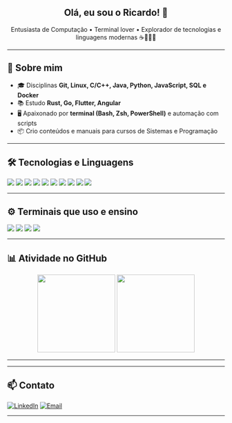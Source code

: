 <h2 align="center">Olá, eu sou o Ricardo! 👋</h2>

<p align="center">
  Entusiasta de Computação • Terminal lover • Explorador de tecnologias e linguagens modernas ☕🐍🦀🐳
</p>

---

## 🚀 Sobre mim

- 🎓 Disciplinas **Git, Linux, C/C++, Java, Python, JavaScript, SQL e Docker**
- 📚 Estudo **Rust, Go, Flutter, Angular**
- 🖥️ Apaixonado por **terminal (Bash, Zsh, PowerShell)** e automação com scripts
- 📦 Crio conteúdos e manuais para cursos de Sistemas e Programação

---

## 🛠️ Tecnologias e Linguagens

<p>
  <img src="https://img.shields.io/badge/C-00599C?style=flat&logo=c&logoColor=white"/>
  <img src="https://img.shields.io/badge/C++-00599C?style=flat&logo=c%2B%2B&logoColor=white"/>
  <img src="https://img.shields.io/badge/Java-007396?style=flat&logo=java&logoColor=white"/>
  <img src="https://img.shields.io/badge/Python-3776AB?style=flat&logo=python&logoColor=white"/>
  <img src="https://img.shields.io/badge/JavaScript-F7DF1E?style=flat&logo=javascript&logoColor=black"/>
  <img src="https://img.shields.io/badge/SQL-336791?style=flat&logo=postgresql&logoColor=white"/>
  <img src="https://img.shields.io/badge/Linux-FCC624?style=flat&logo=linux&logoColor=black"/>
  <img src="https://img.shields.io/badge/Docker-2496ED?style=flat&logo=docker&logoColor=white"/>
  <img src="https://img.shields.io/badge/Rust-000000?style=flat&logo=rust&logoColor=white"/>
  <img src="https://img.shields.io/badge/Go-00ADD8?style=flat&logo=go&logoColor=white"/>
</p>

---

## ⚙️ Terminais que uso e ensino

<p>
  <img src="https://img.shields.io/badge/Bash-4EAA25?style=flat&logo=gnu-bash&logoColor=white"/>
  <img src="https://img.shields.io/badge/Zsh-89e051?style=flat&logo=terminal&logoColor=white"/>
  <img src="https://img.shields.io/badge/PowerShell-5391FE?style=flat&logo=powershell&logoColor=white"/>
  <img src="https://img.shields.io/badge/WSL2-blue?style=flat&logo=windows-terminal&logoColor=white"/>
</p>

---

## 📊 Atividade no GitHub

<div align="center">
  <img src="https://github-readme-stats.vercel.app/api?username=ricardotecpro&show_icons=true&theme=github_dark&count_private=true" height="180em"/>
  <img src="https://github-readme-stats.vercel.app/api/top-langs/?username=ricardotecpro&layout=compact&theme=github_dark&langs_count=10" height="180em"/>
</div>

---
<!--
## 🌈 Gráfico de Contribuições

[![GitHub activity graph](https://github-readme-activity-graph.vercel.app/graph?username=ricardotecpro&theme=tokyo-night&hide_border=true)](https://github.com/Ashutosh00710/github-readme-activity-graph)


![github-contribution-grid-snake](https://github.com/user-attachments/assets/2571dc5d-0d28-4ab8-a65d-237ee82640c7)
-->
---

## 📫 Contato

[![LinkedIn](https://img.shields.io/badge/-LinkedIn-0A66C2?style=flat&logo=linkedin&logoColor=white)](https://linkedin.com/in/seu-usuario)
[![Email](https://img.shields.io/badge/-Email-D14836?style=flat&logo=gmail&logoColor=white)](mailto:seuemail@exemplo.com)

---
